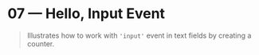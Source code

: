 # 07 &mdash; Hello, Input Event
> Illustrates how to work with `'input'` event in text fields by creating a counter.